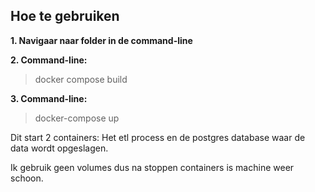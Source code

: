 ## Hoe te gebruiken
**1. Navigaar naar folder in de command-line**

**2. Command-line:**
> docker compose build

**3. Command-line:**
> docker-compose up

Dit start 2 containers: Het etl process en de postgres database waar de data wordt opgeslagen.

Ik gebruik geen volumes dus na stoppen containers is machine weer schoon.


